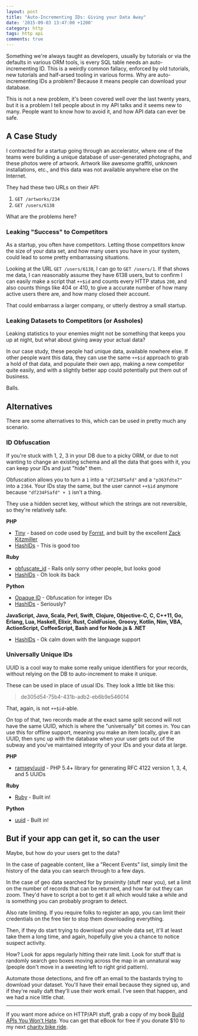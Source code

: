 ```yaml
---
layout: post
title: "Auto-Incrementing IDs: Giving your Data Away"
date: '2015-09-03 13:47:00 +1200'
category: http
tags: http api
comments: true
---
```


Something we're always taught as developers, usually by tutorials or via the defaults in various ORM tools, is every SQL table needs an auto-incrementing ID. This is a weirdly common fallacy, enforced by old tutorials, new tutorials and half-arsed tooling in various forms. Why are auto-incrementing IDs a problem? Because it means people can download your database. 

This is not a new problem, it's been covered well over the last twenty years, but it is a problem I tell people about in my API talks and it seems new to many. People want to know how to avoid it, and how API data can ever be safe.

## A Case Study

I contracted for a startup going through an accelerator, where one of the teams were building a unique database of user-generated photographs, and these photos were of artwork. Artwork like awesome graffiti, unknown installations, etc., and this data was not available anywhere else on the Internet.

They had these two URLs on their API:

1. `GET /artworks/234`
2. `GET /users/6138`

What are the problems here?

### Leaking "Success" to Competitors

As a startup, you often have competitors. Letting those competitors know the size of your data set, and how many users you have in your system, could lead to some pretty embarrassing situations.

Looking at the URL `GET /users/6138`, I can go to `GET /users/1`. If that shows me data, I can reasonably assume they have 6138 users, but to confirm I can easily make a script that `++$id` and counts every HTTP status `200`, and also counts things like 404 or 410, to give a accurate number of how many active users there are, and how many closed their account.

That could embarrass a larger company, or utterly destroy a small startup.

### Leaking Datasets to Competitors (or Assholes)

Leaking statistics to your enemies might not be something that keeps you up at night, but what about giving away your actual data?

In our case study, these people had unique data, available nowhere else. If other people want this data, they can use the same `++$id` approach to grab a hold of that data, and populate their own app, making a new competitor quite easily, and with a slightly better app could potentially put them out of business.

Balls.


## Alternatives

There are some alternatives to this, which can be used in pretty much any scenario. 

### ID Obfuscation

If you're stuck with 1, 2, 3 in your DB due to a picky ORM, or due to not wanting to change an existing schema and all the data that goes with it, you can keep your IDs and just "hide" them.

Obfuscation allows you to turn a `1` into a `"df234FSafd"` and a `"p363fdte7"` into a `2364`. Your IDs stay the same, but the user cannot `++$id` anymore because `"df234FSafd" + 1` isn't a thing.

They use a hidden secret key, without which the strings are not reversible, so they're relatively safe.

**PHP**

* [Tiny](https://github.com/zackkitzmiller/tiny-php/) - based on code used by [Forrst](http://zurb.com/forrst), and built by the excellent [Zack Kitzmiller](https://twitter.com/zackkitzmiller)
* [HashIDs](http://hashids.org/php/) - This is good too

**Ruby**

* [obfuscate_id](https://github.com/namick/obfuscate_id) - Rails only sorry other people, but looks good
* [HashIDs](http://hashids.org/ruby/) - Oh look its back

**Python**

* [Opaque ID](https://github.com/marekweb/opaque-id) - Obfuscation for integer IDs
* [HashIDs](http://hashids.org/python/) - Seriously?

**JavaScript, Java, Scala, Perl, Swift, Clojure, Objective-C, C, C++11, Go, Erlang, Lua, Haskell, Elixir, Rust, ColdFusion, Groovy, Kotlin, Nim, VBA, ActionScript, CoffeeScript, Bash and for Node.js & .NET**

* [HashIDs](http://hashids.org/) - Ok calm down with the language support

### Universally Unique IDs

UUID is a cool way to make some really unique identifiers for your records, without relying on the DB to auto-increment to make it unique.

These can be used in place of usual IDs. They look a little bit like this:

> de305d54-75b4-431b-adb2-eb6b9e546014

That, again, is not `++$id`-able. 

On top of that, two records made at the exact same split second will not have the same UUID, which is where the "universally" bit comes in. You can use this for offline support, meaning you make an item locally, give it an UUID, then sync up with the database when your user gets out of the subway and you've maintained integrity of your IDs and your data at large. 

**PHP**

* [ramsey/uuid](https://packagist.org/packages/ramsey/uuid) - PHP 5.4+ library for generating RFC 4122 version 1, 3, 4, and 5 UUIDs

**Ruby**

* [Ruby](http://ruby-doc.org/stdlib-2.2.3/libdoc/securerandom/rdoc/SecureRandom.html#method-c-uuid) - Built in!

**Python**

* [uuid](https://docs.python.org/2/library/uuid.html) - Built in!

## But if your app can get it, so can the user

Maybe, but how do your users get to the data?

In the case of pageable content, like a "Recent Events" list, simply limit the history of the data you can search through to a few days.

In the case of geo data searched for by proximity (stuff near you), set a limit on the number of records that can be returned, and how far out they can zoom. They'd have to script a bot to get it all which would take a while and is something you can probably program to detect.

Also rate limiting. If you require folks to register an app, you can limit their credentials on the free tier to stop them downloading everything. 

Then, if they do start trying to download your whole data set, it'll at least take them a long time, and again, hopefully give you a chance to notice suspect activity.

How? Look for apps regularly hitting their rate limit. Look for stuff that is randomly search geo boxes moving across the map in an unnatural way (people don't move in a sweeting left to right grid pattern). 

Automate those detections, and fire off an email to the bastards trying to download your dataset. You'll have their email because they signed up, and if they're really daft they'll use their work email. I've seen that happen, and we had a nice little chat.

<hr/>

If you want more advice on HTTP/API stuff, grab a copy of my book [Build APIs You Won't Hate](http://apisyouwonthate.com/). You can get that eBook for free if you donate $10 to my next [charity bike ride](http://fundraising.housingworks.org/index.cfm?fuseaction=donordrive.participant&participantID=2035).

